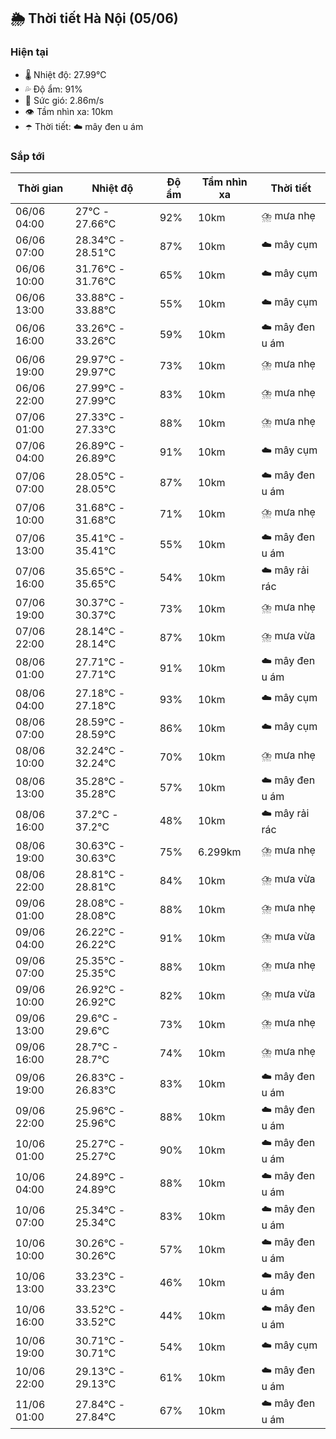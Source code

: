 ## 🌦️ Thời tiết Hà Nội (05/06)

### Hiện tại

- 🌡️ Nhiệt độ: 27.99℃
- 💦 Độ ẩm: 91%
- 💨 Sức gió: 2.86m/s
- 👁️ Tầm nhìn xa: 10km
- ☂️ Thời tiết: ☁️ mây đen u ám

### Sắp tới

| Thời gian | Nhiệt độ | Độ ẩm | Tầm nhìn xa | Thời tiết |
| --- | --- | --- | --- | --- |
| 06/06 04:00 | 27℃ - 27.66℃ | 92% | 10km | ⛈️ mưa nhẹ |
| 06/06 07:00 | 28.34℃ - 28.51℃ | 87% | 10km | ☁️ mây cụm |
| 06/06 10:00 | 31.76℃ - 31.76℃ | 65% | 10km | ☁️ mây cụm |
| 06/06 13:00 | 33.88℃ - 33.88℃ | 55% | 10km | ☁️ mây cụm |
| 06/06 16:00 | 33.26℃ - 33.26℃ | 59% | 10km | ☁️ mây đen u ám |
| 06/06 19:00 | 29.97℃ - 29.97℃ | 73% | 10km | ⛈️ mưa nhẹ |
| 06/06 22:00 | 27.99℃ - 27.99℃ | 83% | 10km | ⛈️ mưa nhẹ |
| 07/06 01:00 | 27.33℃ - 27.33℃ | 88% | 10km | ⛈️ mưa nhẹ |
| 07/06 04:00 | 26.89℃ - 26.89℃ | 91% | 10km | ☁️ mây cụm |
| 07/06 07:00 | 28.05℃ - 28.05℃ | 87% | 10km | ☁️ mây đen u ám |
| 07/06 10:00 | 31.68℃ - 31.68℃ | 71% | 10km | ⛈️ mưa nhẹ |
| 07/06 13:00 | 35.41℃ - 35.41℃ | 55% | 10km | ☁️ mây đen u ám |
| 07/06 16:00 | 35.65℃ - 35.65℃ | 54% | 10km | ☁️ mây rải rác |
| 07/06 19:00 | 30.37℃ - 30.37℃ | 73% | 10km | ⛈️ mưa nhẹ |
| 07/06 22:00 | 28.14℃ - 28.14℃ | 87% | 10km | ⛈️ mưa vừa |
| 08/06 01:00 | 27.71℃ - 27.71℃ | 91% | 10km | ☁️ mây đen u ám |
| 08/06 04:00 | 27.18℃ - 27.18℃ | 93% | 10km | ☁️ mây cụm |
| 08/06 07:00 | 28.59℃ - 28.59℃ | 86% | 10km | ☁️ mây cụm |
| 08/06 10:00 | 32.24℃ - 32.24℃ | 70% | 10km | ⛈️ mưa nhẹ |
| 08/06 13:00 | 35.28℃ - 35.28℃ | 57% | 10km | ☁️ mây đen u ám |
| 08/06 16:00 | 37.2℃ - 37.2℃ | 48% | 10km | ☁️ mây rải rác |
| 08/06 19:00 | 30.63℃ - 30.63℃ | 75% | 6.299km | ⛈️ mưa nhẹ |
| 08/06 22:00 | 28.81℃ - 28.81℃ | 84% | 10km | ⛈️ mưa vừa |
| 09/06 01:00 | 28.08℃ - 28.08℃ | 88% | 10km | ⛈️ mưa nhẹ |
| 09/06 04:00 | 26.22℃ - 26.22℃ | 91% | 10km | ⛈️ mưa vừa |
| 09/06 07:00 | 25.35℃ - 25.35℃ | 88% | 10km | ⛈️ mưa nhẹ |
| 09/06 10:00 | 26.92℃ - 26.92℃ | 82% | 10km | ⛈️ mưa vừa |
| 09/06 13:00 | 29.6℃ - 29.6℃ | 73% | 10km | ⛈️ mưa nhẹ |
| 09/06 16:00 | 28.7℃ - 28.7℃ | 74% | 10km | ⛈️ mưa nhẹ |
| 09/06 19:00 | 26.83℃ - 26.83℃ | 83% | 10km | ☁️ mây đen u ám |
| 09/06 22:00 | 25.96℃ - 25.96℃ | 88% | 10km | ☁️ mây đen u ám |
| 10/06 01:00 | 25.27℃ - 25.27℃ | 90% | 10km | ☁️ mây đen u ám |
| 10/06 04:00 | 24.89℃ - 24.89℃ | 88% | 10km | ☁️ mây đen u ám |
| 10/06 07:00 | 25.34℃ - 25.34℃ | 83% | 10km | ☁️ mây đen u ám |
| 10/06 10:00 | 30.26℃ - 30.26℃ | 57% | 10km | ☁️ mây đen u ám |
| 10/06 13:00 | 33.23℃ - 33.23℃ | 46% | 10km | ☁️ mây đen u ám |
| 10/06 16:00 | 33.52℃ - 33.52℃ | 44% | 10km | ☁️ mây đen u ám |
| 10/06 19:00 | 30.71℃ - 30.71℃ | 54% | 10km | ☁️ mây cụm |
| 10/06 22:00 | 29.13℃ - 29.13℃ | 61% | 10km | ☁️ mây đen u ám |
| 11/06 01:00 | 27.84℃ - 27.84℃ | 67% | 10km | ☁️ mây đen u ám |
